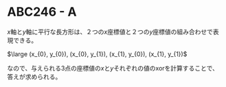 # ABC246 - A

$x$軸と$y$軸に平行な長方形は、２つの$x$座標値と２つの$y$座標値の組み合わせで表現できる。

$\large (x_{0}, y_{0}), (x_{0}, y_{1}), (x_{1}, y_{0}), (x_{1}, y_{1})$

なので、与えられる3点の座標値の$x$と$y$それぞれの値のxorを計算することで、答えが求められる。
